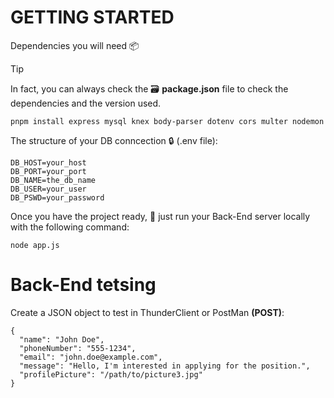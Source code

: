 # GETTING STARTED

Dependencies you will need 📦
>[!TIP]
> In fact, you can always check the 🗃️ **package.json** file to check the dependencies and the version used.
```
pnpm install express mysql knex body-parser dotenv cors multer nodemon
```

The structure of your DB conncection 🔒 (.env file):
```
DB_HOST=your_host
DB_PORT=your_port
DB_NAME=the_db_name
DB_USER=your_user
DB_PSWD=your_password
```

Once you have the project ready, 🚀 just run your Back-End server locally with the following command:
```
node app.js
```

# Back-End tetsing

Create a JSON object to test in ThunderClient or PostMan **(POST)**:
```
{
  "name": "John Doe",
  "phoneNumber": "555-1234",
  "email": "john.doe@example.com",
  "message": "Hello, I'm interested in applying for the position.",
  "profilePicture": "/path/to/picture3.jpg"
}
```
